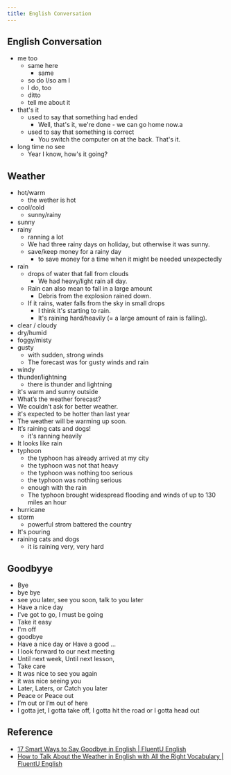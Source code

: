 ```yaml
---
title: English Conversation
---
```


## English Conversation


* me too
    * same here
        * same
    * so do I/so am I
    * I do, too
    * ditto
    * tell me about it
* that's it
    * used to say that something had ended
        * Well, that's it, we're done - we can go home now.a
    * used to say that something is correct
        * You switch the computer on at the back. That's it.
* long time no see
    * Year I know, how's it going?


## Weather
* hot/warm
    * the wether is hot
* cool/cold
    * sunny/rainy
* sunny
* rainy
    * ranning a lot
    * We had three rainy days on holiday, but otherwise it was sunny.
    * save/keep money for a rainy day
        * to save money for a time when it might be needed unexpectedly
* rain
    * drops of water that fall from clouds
        * We had heavy/light rain all day.
    * Rain can also mean to fall in a large amount
        * Debris from the explosion rained down.
    * If it rains, water falls from the sky in small drops
        * I think it's starting to rain.
        * It's raining hard/heavily (= a large amount of rain is falling).
* clear / cloudy
* dry/humid
* foggy/misty
* gusty
    * with sudden, strong winds
    * The forecast was for gusty winds and rain
* windy
* thunder/lightning
    * there is thunder and lightning
* it's warm and sunny outside
* What’s the weather forecast?
* We couldn’t ask for better weather.
* it's expected to be hotter than last year
* The weather will be warming up soon.
* It’s raining cats and dogs!
    * it's ranning heavily
* It looks like rain
* typhoon
    * the typhoon has already arrived at my city
    * the typhoon was not that heavy
    * the typhoon was nothing too serious
    * the typhoon was nothing serious
    * enough with the rain
    * The typhoon brought widespread flooding and winds of up to 130 miles an hour
* hurricane
* storm
    * powerful strom battered the country
* It's pouring
* raining cats and dogs
    * it is raining very, very hard

## Goodbyye
* Bye
* bye bye
* see you later, see you soon, talk to you later
* Have a nice day
* I've got to go, I must be going
* Take it easy
* I'm off
* goodbye
* Have a nice day or Have a good ...
* I look forward to our next meeting
* Until next week, Until next lesson,
* Take care
* It was nice to see you again
* it was nice seeing you
* Later, Laters, or Catch you later
* Peace or Peace out
* I’m out or I’m out of here
* I gotta jet, I gotta take off, I gotta hit the road or I gotta head out


## Reference
* [17 Smart Ways to Say Goodbye in English \| FluentU English](https://www.fluentu.com/blog/english/say-goodbye-english/)
* [How to Talk About the Weather in English with All the Right Vocabulary \| FluentU English](https://www.fluentu.com/blog/english/talk-about-weather-in-english/)
